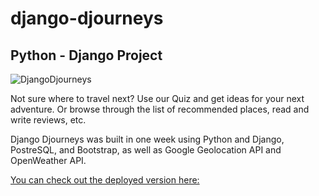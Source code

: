 # django-djourneys

## Python - Django Project

![DjangoDjourneys](https://user-images.githubusercontent.com/93624439/199771948-bca01777-3709-4f18-a833-15002177c5f9.gif)

Not sure where to travel next? Use our Quiz and get ideas for your next adventure. Or browse through the list of recommended places, read and write reviews, etc.

Django Djourneys was built in one week using Python and Django, PostreSQL, and Bootstrap, as well as Google Geolocation API and OpenWeather API.

[You can check out the deployed version here:](https://djangodjourney.herokuapp.com) 

